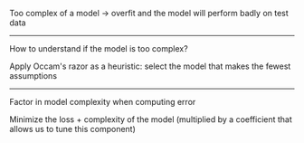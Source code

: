 
Too complex of a model -> overfit and the model will perform badly on test data

---

How to understand if the model is too complex?

Apply Occam's razor as a heuristic: select the model that makes the fewest assumptions

---

Factor in model complexity when computing error

Minimize the loss + complexity of the model (multiplied by a coefficient that allows us to tune this component)

